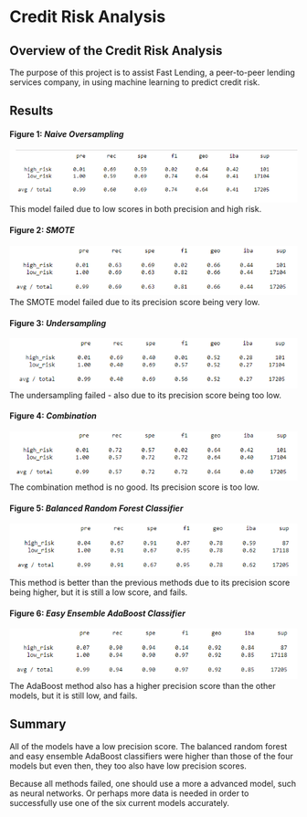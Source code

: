 # Credit Risk Analysis

## Overview of the Credit Risk Analysis
The purpose of this project is to assist Fast Lending, a peer-to-peer lending services company, in using machine learning to predict credit risk. 


## Results 
#### Figure 1: *Naive Oversampling*
![](Images/naive_oversampling.png)  
This model failed due to low scores in both precision and high risk.

#### Figure 2: *SMOTE*
![](Images/SMOTE.png)  
The SMOTE model failed due to its precision score being very low.

#### Figure 3: *Undersampling*
![](Images/Undersampling.png)  
The undersampling failed - also due to its precision score being too low.

#### Figure 4: *Combination*
![](Images/combination.png)  
The combination method is no good. Its precision score is too low.

#### Figure 5: *Balanced Random Forest Classifier*
![](Images/balanced_rforest_classifier.png) 
This method is better than the previous methods due to its precision score being higher, but it is still a low score, and fails.

#### Figure 6: *Easy Ensemble AdaBoost Classifier*
![](Images/easy_ensemble_adaboost_classifier.png)  
The AdaBoost method also has a higher precision score than the other models, but it is still low, and fails.

## Summary
All of the models have a low precision score. The balanced random forest and easy ensemble AdaBoost classifiers were higher than those of the four models but even then, they too also have low precision scores.  

Because all methods failed, one should use a more a advanced model, such as neural networks. Or perhaps more data is needed in order to successfully use one of the six current models accurately.